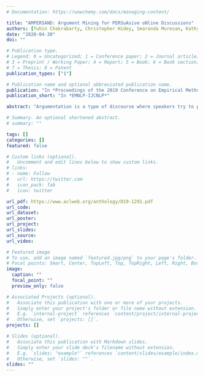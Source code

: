 ```yaml
---
# Documentation: https://wowchemy.com/docs/managing-content/

title: "AMPERSAND: Argument Mining for PERSuAsive oNline Discussions"
authors: [Tuhin Chakrabarty, Christopher Hidey, Smaranda Muresan, Kathy McKeown, admin]
date: "2020-04-30"
doi: ""

# Publication type.
# Legend: 0 = Uncategorized; 1 = Conference paper; 2 = Journal article;
# 3 = Preprint / Working Paper; 4 = Report; 5 = Book; 6 = Book section;
# 7 = Thesis; 8 = Patent
publication_types: ["1"]

# Publication name and optional abbreviated publication name.
publication: "In *Proceedings of the 2019 Conference on Empirical Methods in Natural Language Processing and the 9th International Joint Conference on Natural Language Processing*"
publication_short: "In *EMNLP-IJCNLP*"

abstract: "Argumentation is a type of discourse where speakers try to persuade their audience about the reasonableness of a claim by presenting supportive arguments. Most work in argument mining has focused on modeling arguments in monologues. We propose a computational model for argument mining in online persuasive discussion forums that brings together the micro-level (argument as product) and macro-level (argument as process) models of argumentation. Fundamentally, this approach relies on identifying relations between components of arguments in a discussion thread. Our approach for relation prediction uses contextual information in terms of fine-tuning a pre-trained language model and leveraging discourse relations based on Rhetorical Structure Theory. We additionally propose a candidate selection method to automatically predict what parts of one’s argument will be targeted by other participants in the discussion. Our models obtain significant improvements compared to recent state-of-the-art approaches using pointer networks and a pre-trained language model."

# Summary. An optional shortened abstract.
# summary: ""

tags: []
categories: []
featured: false

# Custom links (optional).
#   Uncomment and edit lines below to show custom links.
# links:
# - name: Follow
#   url: https://twitter.com
#   icon_pack: fab
#   icon: twitter

url_pdf: https://www.aclweb.org/anthology/D19-1291.pdf
url_code:
url_dataset:
url_poster:
url_project:
url_slides:
url_source:
url_video:

# Featured image
# To use, add an image named `featured.jpg/png` to your page's folder. 
# Focal points: Smart, Center, TopLeft, Top, TopRight, Left, Right, BottomLeft, Bottom, BottomRight.
image:
  caption: ""
  focal_point: ""
  preview_only: false

# Associated Projects (optional).
#   Associate this publication with one or more of your projects.
#   Simply enter your project's folder or file name without extension.
#   E.g. `internal-project` references `content/project/internal-project/index.md`.
#   Otherwise, set `projects: []`.
projects: []

# Slides (optional).
#   Associate this publication with Markdown slides.
#   Simply enter your slide deck's filename without extension.
#   E.g. `slides: "example"` references `content/slides/example/index.md`.
#   Otherwise, set `slides: ""`.
slides: ""
---
```

